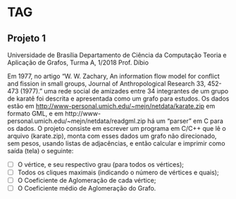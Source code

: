 # TAG

## Projeto 1

Universidade de Brasília
Departamento de Ciência da Computação
Teoria e Aplicação de Grafos, Turma A, 1/2018
Prof. Díbio

Em 1977, no artigo “W. W. Zachary, An information flow model for conflict and fission in small
groups, Journal of Anthropological Research 33, 452-473 (1977).” uma rede social de amizades entre
34 integrantes de um grupo de karatê foi descrita e apresentada como um grafo para estudos. Os dados
estão em http://www-personal.umich.edu/~mejn/netdata/karate.zip em formato GML, e em http://www-
personal.umich.edu/~mejn/netdata/readgml.zip há um “parser” em C para os dados. O projeto consiste
em escrever um programa em C/C++ que lê o arquivo (karate.zip), monta com esses dados um grafo
não direcionado, sem pesos, usando listas de adjacências, e então calcular e imprimir como saída (tela)
o seguinte:

- [ ] O vértice, e seu respectivo grau (para todos os vértices);
- [ ] Todos os cliques maximais (indicando o número de vértices e quais);
- [ ] O Coeficiente de Aglomeração de cada vértice;
- [ ] O Coeficiente médio de Aglomeração do Grafo.